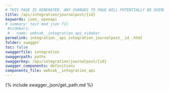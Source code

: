```yaml
---
# THIS PAGE IS GENERATED. ANY CHANGES TO PAGE WILL POTENTIALLY BE OVERWRITTEN.
title: /api/integration/journalpost/{id}
keywords: json, openapi
# summary: test med json fil
 #sidebars: 
 # - name: websak__integration_api_sidebar
permalink: integration__api_integration_journalpost__id_.html
folder: swagger
toc: false
swaggerfile: integration
swaggerpath: paths
swaggerkey: /api/integration/journalpost/{id}
swagger_components: definitions
components_file: websak__integration_api
---
```

{% include swagger_json/get_path.md %}
